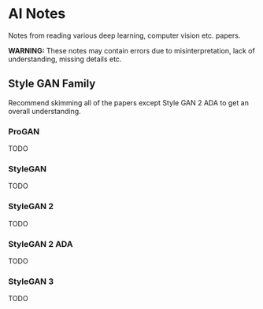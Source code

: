 # AI Notes

Notes from reading various deep learning, computer vision etc. papers. 

**WARNING:** These notes may contain errors due to misinterpretation, lack of understanding, missing details etc. 

## Style GAN Family

Recommend skimming all of the papers except Style GAN 2 ADA to get an overall understanding.

### ProGAN

TODO

### StyleGAN

TODO

### StyleGAN 2

TODO

### StyleGAN 2 ADA

TODO

### StyleGAN 3

TODO
